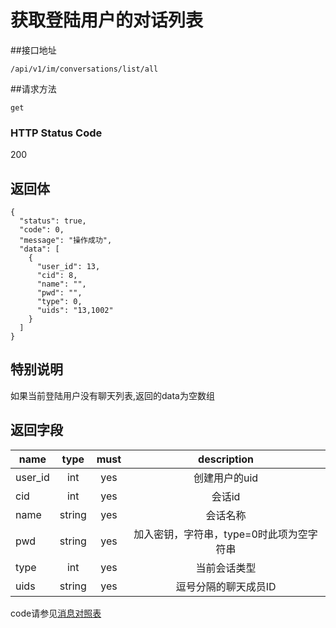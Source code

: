 # 获取登陆用户的对话列表

##接口地址

`/api/v1/im/conversations/list/all`

##请求方法

`get`

### HTTP Status Code

200

## 返回体

```json5
{
  "status": true,
  "code": 0,
  "message": "操作成功",
  "data": [
    {
      "user_id": 13,
      "cid": 8,
      "name": "",
      "pwd": "",
      "type": 0,
	  "uids": "13,1002"
    }
  ]
}
```
## 特别说明

如果当前登陆用户没有聊天列表,返回的data为空数组

## 返回字段

| name     | type     | must     | description |
|----------|:--------:|:--------:|:--------:|
|user_id			|int		|yes		|创建用户的uid|
|cid		|int		|yes		|会话id|
|name		|string	   | yes		 |会话名称|
|pwd		|string	   | yes		 |加入密钥，字符串，type=0时此项为空字符串|
|type  		| int      | yes      | 当前会话类型|
|uids		|string	   | yes		 |逗号分隔的聊天成员ID|

code请参见[消息对照表](消息对照表.md)
